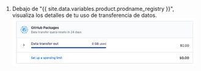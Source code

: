 1. Debajo de "{{ site.data.variables.product.prodname_registry }}", visualiza los detalles de tu uso de transferencia de datos. ![Detalles de uso de transferencia de datos](/assets/images/help/billing/packages-data.png)
